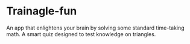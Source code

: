 # Trainagle-fun
An app that enlightens your brain by solving some standard time-taking math. A smart quiz designed to test knowledge on triangles.
